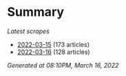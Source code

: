 # Summary
*Latest scrapes*
* [2022-03-15](https://github.com/nuuuwan/news_lk/blob/data/news_lk.2022-03-15.json) (173 articles)
* [2022-03-16](https://github.com/nuuuwan/news_lk/blob/data/news_lk.2022-03-16.json) (128 articles)

*Generated at 08:10PM, March 16, 2022*